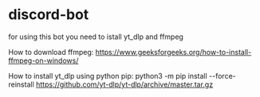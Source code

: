 # discord-bot
for using this bot you need to istall yt_dlp and ffmpeg

How to download ffmpeg:
https://www.geeksforgeeks.org/how-to-install-ffmpeg-on-windows/

How to install yt_dlp using python pip:
python3 -m pip install --force-reinstall https://github.com/yt-dlp/yt-dlp/archive/master.tar.gz

